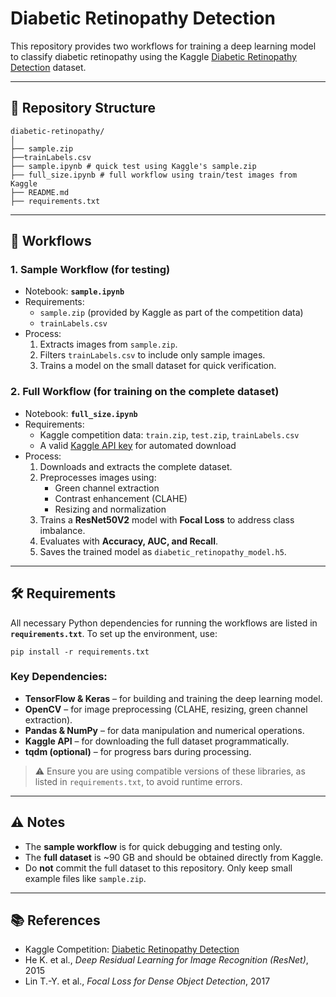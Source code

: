 # Diabetic Retinopathy Detection

This repository provides two workflows for training a deep learning model to classify diabetic retinopathy using the Kaggle [Diabetic Retinopathy Detection](https://www.kaggle.com/c/diabetic-retinopathy-detection) dataset.

---

## 📂 Repository Structure
```
diabetic-retinopathy/
│
├── sample.zip
├──trainLabels.csv
├── sample.ipynb # quick test using Kaggle's sample.zip
├── full_size.ipynb # full workflow using train/test images from Kaggle
├── README.md
├── requirements.txt

```
---

## 🚀 Workflows

### 1. Sample Workflow (for testing)
- Notebook: **`sample.ipynb`**
- Requirements:
  - `sample.zip` (provided by Kaggle as part of the competition data)
  - `trainLabels.csv`
- Process:
  1. Extracts images from `sample.zip`.
  2. Filters `trainLabels.csv` to include only sample images.
  3. Trains a model on the small dataset for quick verification.

### 2. Full Workflow (for training on the complete dataset)
- Notebook: **`full_size.ipynb`**
- Requirements:
  - Kaggle competition data: `train.zip`, `test.zip`, `trainLabels.csv`
  - A valid [Kaggle API key](https://www.kaggle.com/docs/api) for automated download
- Process:
  1. Downloads and extracts the complete dataset.
  2. Preprocesses images using:
     - Green channel extraction
     - Contrast enhancement (CLAHE)
     - Resizing and normalization
  3. Trains a **ResNet50V2** model with **Focal Loss** to address class imbalance.
  4. Evaluates with **Accuracy, AUC, and Recall**.
  5. Saves the trained model as `diabetic_retinopathy_model.h5`.

---

## 🛠 Requirements

All necessary Python dependencies for running the workflows are listed in **`requirements.txt`**. To set up the environment, use:

```
pip install -r requirements.txt
```

### Key Dependencies:

* **TensorFlow & Keras** – for building and training the deep learning model.
* **OpenCV** – for image preprocessing (CLAHE, resizing, green channel extraction).
* **Pandas & NumPy** – for data manipulation and numerical operations.
* **Kaggle API** – for downloading the full dataset programmatically.
* **tqdm (optional)** – for progress bars during processing.

> ⚠️ Ensure you are using compatible versions of these libraries, as listed in `requirements.txt`, to avoid runtime errors.

---

## ⚠️ Notes
- The **sample workflow** is for quick debugging and testing only.
- The **full dataset** is ~90 GB and should be obtained directly from Kaggle.
- Do **not** commit the full dataset to this repository. Only keep small example files like `sample.zip`.

---

## 📚 References
- Kaggle Competition: [Diabetic Retinopathy Detection](https://www.kaggle.com/c/diabetic-retinopathy-detection)  
- He K. et al., *Deep Residual Learning for Image Recognition (ResNet)*, 2015  
- Lin T.-Y. et al., *Focal Loss for Dense Object Detection*, 2017  
